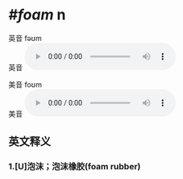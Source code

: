 # ***\#foam*** n
英音 fəʊm  
英音
<audio src="./media/foam1_AAC.aac" controls="controls"></audio>

美音 foʊm  
美音
<audio src="./media/foam1_AAC.aac" controls="controls"></audio>



  

英文释义
---
### 1.**[U]泡沫；泡沫橡胶(foam rubber)**  


